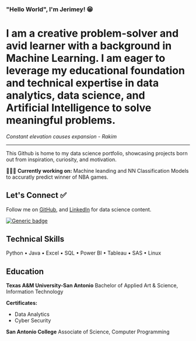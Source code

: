 ### "Hello World", I'm Jerimey! 😁


# I am a creative problem-solver and avid learner with a background in Machine Learning. I am eager to leverage my educational foundation and technical expertise in data analytics, data science, and Artificial Intelligence to solve meaningful problems. #

*Constant elevation causes expansion - Rakim*


---

This Github is home to my data science portfolio, showcasing projects born out from inspiration, curiosity, and motivation. 

👨🏾‍🏭 **Currently working on:** Machine leanding and NN Classification Models to accuratly predict winner of NBA games.

## Let's Connect ✅
 Follow me on [GitHub](https://github.com/jerimeyjeremy), and [LinkedIn](https://www.linkedin.com/in/jerimey-simons/) for data science content.

[![Generic badge](https://img.shields.io/badge/LinkedIn-Connect-blue.svg?style=for-the-badge&logo=linkedin&logoColor=white)](https://www.linkedin.com/in/jerimey-simons/) 

## Technical Skills
Python • Java • Excel • SQL • Power BI • Tableau • SAS • Linux

## Education  

**Texas A&M University-San Antonio** 
Bachelor of Applied Art & Science, Information Technology 

**Certificates:** 
* Data Analytics
* Cyber Security

**San Antonio College**
Associate of Science, Computer Programming







